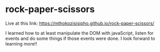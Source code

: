 # rock-paper-scissors

Live at this link: https://mthokozisisipho.github.io/rock-paper-scissors/

I learned how to at least manipulate the DOM with javaScript, listen for events and do some things if those events were done. I look forward to learning more!!
